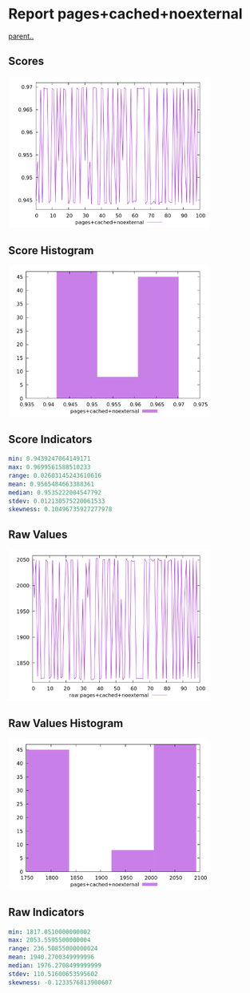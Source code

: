 # Report pages+cached+noexternal

[parent..](./..)  


## Scores

![score](./score.png)  

## Score Histogram

![hist](./hist.png)  

## Score Indicators

```yaml
min: 0.9439247064149171
max: 0.9699561588510233
range: 0.02603145243610616
mean: 0.9565484663388361
median: 0.9535222004547792
stdev: 0.012130575220061533
skewness: 0.10496735927277978

```

## Raw Values

![raw](./raw.png)  

## Raw Values Histogram

![raw hist](./raw_hist.png)  

## Raw Indicators

```yaml
min: 1817.0510000000002
max: 2053.5595500000004
range: 236.50855000000024
mean: 1940.2700349999996
median: 1976.2708499999999
stdev: 110.51600653595602
skewness: -0.1233576813900607

```

<style>
  img {
    max-width: 80%;
  }
</style>
      
